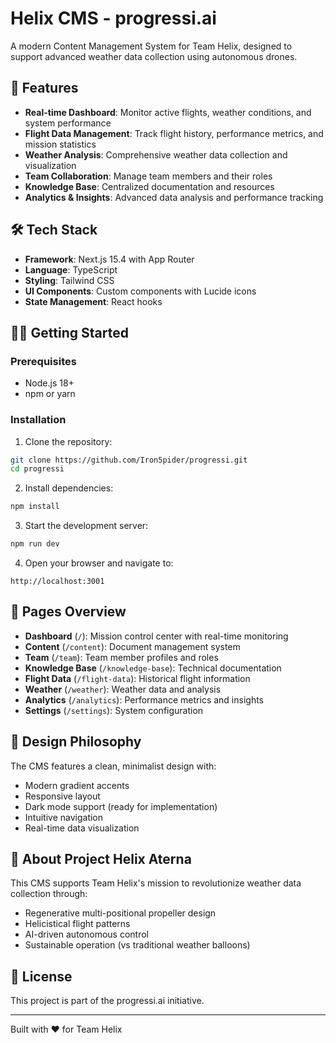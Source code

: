 # Helix CMS - progressi.ai

A modern Content Management System for Team Helix, designed to support advanced weather data collection using autonomous drones.

## 🚀 Features

- **Real-time Dashboard**: Monitor active flights, weather conditions, and system performance
- **Flight Data Management**: Track flight history, performance metrics, and mission statistics
- **Weather Analysis**: Comprehensive weather data collection and visualization
- **Team Collaboration**: Manage team members and their roles
- **Knowledge Base**: Centralized documentation and resources
- **Analytics & Insights**: Advanced data analysis and performance tracking

## 🛠️ Tech Stack

- **Framework**: Next.js 15.4 with App Router
- **Language**: TypeScript
- **Styling**: Tailwind CSS
- **UI Components**: Custom components with Lucide icons
- **State Management**: React hooks

## 🏃‍♂️ Getting Started

### Prerequisites

- Node.js 18+ 
- npm or yarn

### Installation

1. Clone the repository:
```bash
git clone https://github.com/Iron5pider/progressi.git
cd progressi
```

2. Install dependencies:
```bash
npm install
```

3. Start the development server:
```bash
npm run dev
```

4. Open your browser and navigate to:
```
http://localhost:3001
```

## 📱 Pages Overview

- **Dashboard** (`/`): Mission control center with real-time monitoring
- **Content** (`/content`): Document management system
- **Team** (`/team`): Team member profiles and roles
- **Knowledge Base** (`/knowledge-base`): Technical documentation
- **Flight Data** (`/flight-data`): Historical flight information
- **Weather** (`/weather`): Weather data and analysis
- **Analytics** (`/analytics`): Performance metrics and insights
- **Settings** (`/settings`): System configuration

## 🎨 Design Philosophy

The CMS features a clean, minimalist design with:
- Modern gradient accents
- Responsive layout
- Dark mode support (ready for implementation)
- Intuitive navigation
- Real-time data visualization

## 🚁 About Project Helix Aterna

This CMS supports Team Helix's mission to revolutionize weather data collection through:
- Regenerative multi-positional propeller design
- Helicistical flight patterns
- AI-driven autonomous control
- Sustainable operation (vs traditional weather balloons)

## 📝 License

This project is part of the progressi.ai initiative.

---

Built with ❤️ for Team Helix